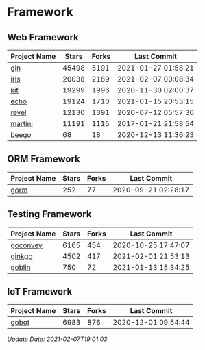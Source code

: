 # Framework

## Web Framework
| Project Name | Stars | Forks | Last Commit |
| ------------ | ----- | ----- | ----------- |
| [gin](https://github.com/gin-gonic/gin) | 45498 | 5191 | 2021-01-27 01:58:21 |
| [iris](https://github.com/kataras/iris) | 20038 | 2189 | 2021-02-07 00:08:34 |
| [kit](https://github.com/go-kit/kit) | 19299 | 1996 | 2020-11-30 02:00:37 |
| [echo](https://github.com/labstack/echo) | 19124 | 1710 | 2021-01-15 20:53:15 |
| [revel](https://github.com/revel/revel) | 12130 | 1391 | 2020-07-12 05:57:36 |
| [martini](https://github.com/go-martini/martini) | 11191 | 1115 | 2017-01-21 21:58:54 |
| [beego](https://github.com/astaxie/beego) | 68 | 18 | 2020-12-13 11:36:23 |

## ORM Framework
| Project Name | Stars | Forks | Last Commit |
| ------------ | ----- | ----- | ----------- |
| [gorm](https://github.com/jinzhu/gorm) | 252 | 77 | 2020-09-21 02:28:17 |

## Testing Framework
| Project Name | Stars | Forks | Last Commit |
| ------------ | ----- | ----- | ----------- |
| [goconvey](https://github.com/smartystreets/goconvey) | 6165 | 454 | 2020-10-25 17:47:07 |
| [ginkgo](https://github.com/onsi/ginkgo) | 4502 | 417 | 2021-02-01 21:53:13 |
| [goblin](https://github.com/franela/goblin) | 750 | 72 | 2021-01-13 15:34:25 |

## IoT Framework
| Project Name | Stars | Forks | Last Commit |
| ------------ | ----- | ----- | ----------- |
| [gobot](https://github.com/hybridgroup/gobot) | 6983 | 876 | 2020-12-01 09:54:44 |

*Update Date: 2021-02-07T19:01:03*